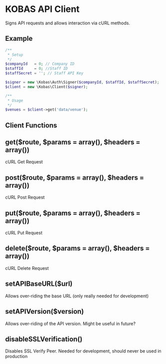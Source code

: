 KOBAS API Client
=============

Signs API requests and allows interaction via cURL methods.

## Example

```php
/**
 * Setup
 */
$companyId   = 0; // Company ID
$staffId     = 0; //Staff ID
$staffSecret = ''; // Staff API Key

$signer = new \Kobas\Auth\Signer($companyId, $staffId, $staffSecret);
$client = new \Kobas\Client($signer);

/**
 * Usage
 */
$venues = $client->get('data/venue');
```

## Client Functions

## get($route, $params = array(), $headers = array())
cURL Get Request

## post($route, $params = array(), $headers = array())
cURL Post Request

## put($route, $params = array(), $headers = array())
cURL Put Request

## delete($route, $params = array(), $headers = array())
cURL Delete Request

## setAPIBaseURL($url)
Allows over-riding the base URL (only really needed for development)

## setAPIVersion($version)
Allows over-riding of the API version. Might be useful in future?

## disableSSLVerification()
Disables SSL Verify Peer. Needed for development, should never be used in production